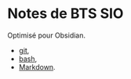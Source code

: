 # Notes de BTS SIO

Optimisé pour Obsidian.
- [git](Git.md),
- [bash](Bash.md),
- [Markdown](Markdown.md).